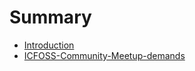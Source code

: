 # Summary

* [Introduction](README.md)
* [ICFOSS-Community-Meetup-demands](ICFOSS-Community-Meetup-demands.md)
